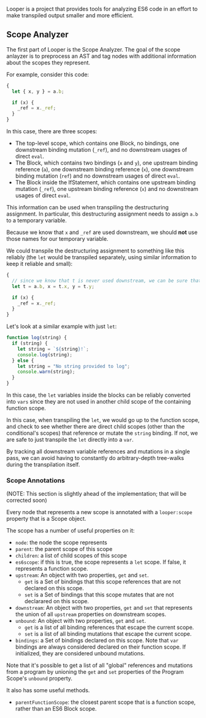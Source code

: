 Looper is a project that provides tools for analyzing ES6 code in an
effort to make transpiled output smaller and more efficient.

## Scope Analyzer

The first part of Looper is the Scope Analyzer. The goal of the scope
anlayzer is to preprocess an AST and tag nodes with additional
information about the scopes they represent.

For example, consider this code:

```js
{
  let { x, y } = a.b;

  if (x) {
    _ref = x._ref;
  }
}
```

In this case, there are three scopes:

* The top-level scope, which contains one Block, no bindings, one
  downstream binding mutation (`_ref`), and no downstream usages of
  direct `eval`.
* The Block, which contains two bindings (`x` and `y`), one
  upstream binding reference (`a`), one downstream binding reference
  (`x`), one downstream binding mutation (`ref`) and no downstream
  usages of direct `eval`.
* The Block inside the IfStatement, which contains one upstream binding
  mutation (`_ref`), one upstream binding reference (`x`) and no
  downstream usages of direct `eval`.

This information can be used when transpiling the destructuring
assignment. In particular, this destructuring assignment needs to assign
`a.b` to a temporary variable.

Because we know that `x` and `_ref` are used downstream, we should
**not** use those names for our temporary variable.

We could transpile the destructuring assignment to something like this
reliably (the `let` would be transpiled separately, using similar
information to keep it reliable and small):

```js
{
  // since we know that t is never used downstream, we can be sure that
  let t = a.b, x = t.x, y = t.y;

  if (x) {
    _ref = x._ref;
  }
}
```

Let's look at a similar example with just `let`:


```js
function log(string) {
  if (string) {
    let string = `${string}!`;
    console.log(string);
  } else {
    let string = "No string provided to log";
    console.warn(string);
  }
}
```

In this case, the `let` variables inside the blocks can be reliably
converted into `vars` since they are not used in another child scope of
the containing function scope.

In this case, when transpiling the `let`, we would go up to the function
scope, and check to see whether there are direct child scopes (other
than the conditional's scopes) that reference or mutate the `string`
binding. If not, we are safe to just transpile the `let` directly into a
`var`.

By tracking all downstream variable references and mutations in a single
pass, we can avoid having to constantly do arbitrary-depth tree-walks
during the transpilation itself.

### Scope Annotations

(NOTE: This section is slightly ahead of the implementation; that will
be corrected soon)

Every node that represents a new scope is annotated with a
`looper:scope` property that is a Scope object.

The scope has a number of useful properties on it:

* `node`: the node the scope represents
* `parent`: the parent scope of this scope
* `children`: a list of child scopes of this scope
* `es6scope`: if this is true, the scope represents a `let` 
  scope. If false, it represents a function scope.
* `upstream`: An object with two properties, `get` and `set`.
  * `get` is a Set of bindings that this scope references
    that are not declared on this scope.
  * `set` is a Set of bindings that this scope mutates
    that are not declarared on this scope.
* `downstream`: An object with two properties, `get` and
  `set` that represents the union of all `upstream` properties
  on downstream scopes.
* `unbound`: An object with two properties, `get` and `set`.
  * `get` is a list of all binding references that escape the
    current scope.
  * `set` is a list of all binding mutations that escape the
    current scope.
* `bindings`: a Set of bindings declared on this scope. Note
  that `var` bindings are always considered declared on their
  function scope. If initialized, they are considered unbound
  mutations.

Note that it's possible to get a list of all "global" references
and mutations from a program by unioning the `get` and `set`
properties of the Program Scope's `unbound` property.

It also has some useful methods.

* `parentFunctionScope`: the closest parent scope that is a
  function scope, rather than an ES6 Block scope.
